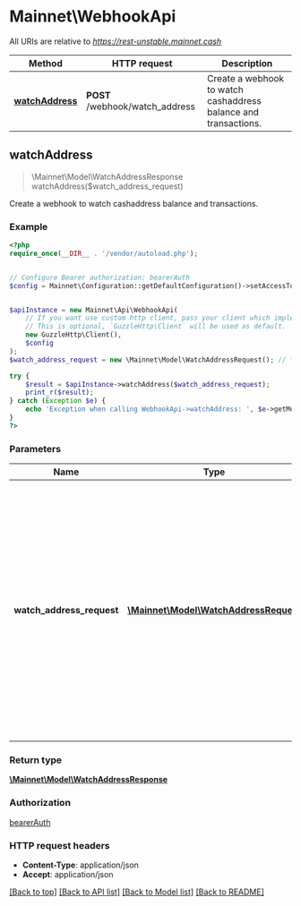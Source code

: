# Mainnet\WebhookApi

All URIs are relative to *https://rest-unstable.mainnet.cash*

Method | HTTP request | Description
------------- | ------------- | -------------
[**watchAddress**](WebhookApi.md#watchAddress) | **POST** /webhook/watch_address | Create a webhook to watch cashaddress balance and transactions.



## watchAddress

> \Mainnet\Model\WatchAddressResponse watchAddress($watch_address_request)

Create a webhook to watch cashaddress balance and transactions.

### Example

```php
<?php
require_once(__DIR__ . '/vendor/autoload.php');


// Configure Bearer authorization: bearerAuth
$config = Mainnet\Configuration::getDefaultConfiguration()->setAccessToken('YOUR_ACCESS_TOKEN');


$apiInstance = new Mainnet\Api\WebhookApi(
    // If you want use custom http client, pass your client which implements `GuzzleHttp\ClientInterface`.
    // This is optional, `GuzzleHttp\Client` will be used as default.
    new GuzzleHttp\Client(),
    $config
);
$watch_address_request = new \Mainnet\Model\WatchAddressRequest(); // \Mainnet\Model\WatchAddressRequest | Based on the 'type' parameter the webhook will be triggered to either post balance or raw transactions to the 'url': - 'transaction:in' for incoming BCH transactions - 'transaction:out' for outgoing BCH transactions - 'transaction:in,out' both for incoming and outgoing BCH transactions - 'balance' will post the object according to 'BalanceResponse' schema

try {
    $result = $apiInstance->watchAddress($watch_address_request);
    print_r($result);
} catch (Exception $e) {
    echo 'Exception when calling WebhookApi->watchAddress: ', $e->getMessage(), PHP_EOL;
}
?>
```

### Parameters


Name | Type | Description  | Notes
------------- | ------------- | ------------- | -------------
 **watch_address_request** | [**\Mainnet\Model\WatchAddressRequest**](../Model/WatchAddressRequest.md)| Based on the &#39;type&#39; parameter the webhook will be triggered to either post balance or raw transactions to the &#39;url&#39;: - &#39;transaction:in&#39; for incoming BCH transactions - &#39;transaction:out&#39; for outgoing BCH transactions - &#39;transaction:in,out&#39; both for incoming and outgoing BCH transactions - &#39;balance&#39; will post the object according to &#39;BalanceResponse&#39; schema |

### Return type

[**\Mainnet\Model\WatchAddressResponse**](../Model/WatchAddressResponse.md)

### Authorization

[bearerAuth](../../README.md#bearerAuth)

### HTTP request headers

- **Content-Type**: application/json
- **Accept**: application/json

[[Back to top]](#) [[Back to API list]](../../README.md#documentation-for-api-endpoints)
[[Back to Model list]](../../README.md#documentation-for-models)
[[Back to README]](../../README.md)

